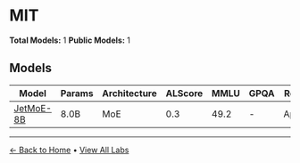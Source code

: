 # MIT

**Total Models:** 1
**Public Models:** 1

## Models

| Model | Params | Architecture | ALScore | MMLU | GPQA | Released | Status |
|-------|--------|--------------|---------|------|------|----------|--------|
| [JetMoE-8B](../models/mit/jetmoe-8b.md) | 8.0B | MoE | 0.3 | 49.2 | - | Apr/2024 | 🟢 |

---

[← Back to Home](../README.md) • [View All Labs](../labs/)
